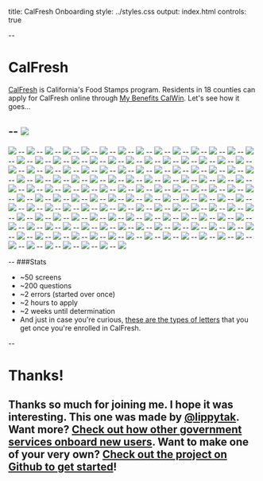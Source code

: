 title: CalFresh Onboarding
style: ../styles.css
output: index.html
controls: true

--
# CalFresh
[CalFresh](http://www.calfresh.ca.gov/) is California's Food Stamps program. Residents in 18 counties can apply for CalFresh online through [My Benefits CalWin](https://www.mybenefitscalwin.org/). Let's see how it goes...

--
<img src="pictures/3-calwin-home.jpeg" class="bleed">
--
<img src="pictures/3.1-calwin-home.jpg" class="bleed">
--
<img src="pictures/3.2-calwin-home.jpg" class="bleed">
--
<img src="pictures/3.3-calwin-home.jpg" class="bleed">
--
<img src="pictures/3.4-calwin-home.jpg" class="bleed">
--
<img src="pictures/3.5-calwin-home.jpg" class="bleed">
--
<img src="pictures/3.6-calwin-home.jpg" class="bleed">
--
<img src="pictures/3.7-calwin-home.jpg" class="bleed">
--
<img src="pictures/3.8-calwin-home.jpg" class="bleed">
--
<img src="pictures/3.9-calwin-home.jpg" class="bleed">
--
<img src="pictures/3.10-calwin-home.jpg" class="bleed">
--
<img src="pictures/4-county.jpeg" class="bleed">
--
<img src="pictures/4.1-county.jpg" class="bleed">
--
<img src="pictures/4.2-county.jpg" class="bleed">
--
<img src="pictures/4.3-county.jpg" class="bleed">
--
<img src="pictures/4.4-county.jpg" class="bleed">
--
<img src="pictures/4.5-county.jpg" class="bleed">
--
<img src="pictures/5-create-acct-contact-info.jpeg" class="bleed">
--
<img src="pictures/5.1-create-acct-contact-info.jpg" class="bleed">
--
<img src="pictures/5.2-create-acct-contact-info.jpg" class="bleed">
--
<img src="pictures/5_.1-create-acct-info.jpeg" class="bleed">
--
<img src="pictures/5_.1-create-acct-info.jpg" class="bleed">
--
<img src="pictures/5_.2-create-acct-info.jpg" class="bleed">
--
<img src="pictures/5_.3-create-acct-info.jpg" class="bleed">
--
<img src="pictures/5_.4-create-acct-info.jpg" class="bleed">
--
<img src="pictures/5_.5-create-acct-info.jpg" class="bleed">
--
<img src="pictures/5_.6-create-acct-info.jpg" class="bleed">
--
<img src="pictures/5_.8-create-acct-info.jpg" class="bleed">
--
<img src="pictures/6-create-acct-confirm.jpeg" class="bleed">
--
<img src="pictures/6.1-create-acct-confirm.jpg" class="bleed">
--
<img src="pictures/7-create-acct-email-conf.jpeg" class="bleed">
--
<img src="pictures/7.1-create-acct-email-conf.jpg" class="bleed">
--
<img src="pictures/7.2-create-acct-email-conf.jpg" class="bleed">
--
<img src="pictures/7.3-create-acct-email-conf.jpg" class="bleed">
--
<img src="pictures/8-sign-in-username.jpeg" class="bleed">
--
<img src="pictures/8.1-sign-in-username.jpg" class="bleed">
--
<img src="pictures/9.1-sign-in-pass.jpg" class="bleed">
--
<img src="pictures/10.1-congrats.jpg" class="bleed">
--
<img src="pictures/10.2-congrats.jpg" class="bleed">
--
<img src="pictures/10.3-congrats.jpg" class="bleed">
--
<img src="pictures/10.4-congrats.jpg" class="bleed">
--
<img src="pictures/11-apply.jpeg" class="bleed">
--
<img src="pictures/11.1-apply.jpg" class="bleed">
--
<img src="pictures/11.2-apply.jpg" class="bleed">
--
<img src="pictures/11.3-apply.jpg" class="bleed">
--
<img src="pictures/11.4-apply.jpg" class="bleed">
--
<img src="pictures/11.5-apply.jpg" class="bleed">
--
<img src="pictures/11.6-apply.jpg" class="bleed">
--
<img src="pictures/12-fine-print.jpeg" class="bleed">
--
<img src="pictures/12.1-fine-print.jpg" class="bleed">
--
<img src="pictures/12.2-fine-print.jpg" class="bleed">
--
<img src="pictures/12.3-fine-print.jpg" class="bleed">
--
<img src="pictures/12.4-fine-print.jpg" class="bleed">
--
<img src="pictures/12.5-fine-print.jpg" class="bleed">
--
<img src="pictures/12.6-fine-print.jpg" class="bleed">
--
<img src="pictures/12.7-fine-print.jpg" class="bleed">
--
<img src="pictures/12.8-fine-print.jpg" class="bleed">
--
<img src="pictures/13-select-program.jpeg" class="bleed">
--
<img src="pictures/13.1-select-program.jpg" class="bleed">
--
<img src="pictures/13.2-select-program.jpg" class="bleed">
--
<img src="pictures/13.3-select-program.jpg" class="bleed">
--
<img src="pictures/13.4-select-program.jpg" class="bleed">
--
<img src="pictures/13.5-select-program.jpg" class="bleed">
--
<img src="pictures/13.6-select-program.jpg" class="bleed">
--
<img src="pictures/13.7-select-program.jpg" class="bleed">
--
<img src="pictures/13.8-select-program.jpg" class="bleed">
--
<img src="pictures/13.9-select-program.jpg" class="bleed">
--
<img src="pictures/14-info.jpeg" class="bleed">
--
<img src="pictures/14.1-info.jpg" class="bleed">
--
<img src="pictures/14.2-info.jpg" class="bleed">
--
<img src="pictures/14.3-info.jpg" class="bleed">
--
<img src="pictures/14.4-info.jpg" class="bleed">
--
<img src="pictures/14.5-info.jpg" class="bleed">
--
<img src="pictures/14.6-info.jpg" class="bleed">
--
<img src="pictures/14.7-info.jpg" class="bleed">
--
<img src="pictures/15-your-info.jpeg" class="bleed">
--
<img src="pictures/15.1-your-info.jpg" class="bleed">
--
<img src="pictures/15.2-your-info.jpg" class="bleed">
--
<img src="pictures/15.3-your-info.jpg" class="bleed">
--
<img src="pictures/15.4-your-info.jpg" class="bleed">
--
<img src="pictures/15.5-your-info.jpg" class="bleed">
--
<img src="pictures/15.6-your-info.jpg" class="bleed">
--
<img src="pictures/16-submit_1.jpeg" class="bleed">
--
<img src="pictures/16.1-submit_1.jpg" class="bleed">
--
<img src="pictures/16.2-submit_1.jpg" class="bleed">
--
<img src="pictures/16.3-submit_1.jpg" class="bleed">
--
<img src="pictures/17-race.jpeg" class="bleed">
--
<img src="pictures/17.1-race.jpg" class="bleed">
--
<img src="pictures/17.2-race.jpg" class="bleed">
--
<img src="pictures/17.3-race.jpg" class="bleed">
--
<img src="pictures/18-gender_ssn.jpeg" class="bleed">
--
<img src="pictures/18.1-gender_ssn.jpg" class="bleed">
--
<img src="pictures/18.2-gender_ssn.jpg" class="bleed">
--
<img src="pictures/19-prior-aid.jpeg" class="bleed">
--
<img src="pictures/19.1-prior-aid.jpg" class="bleed">
--
<img src="pictures/20-your-home.jpeg" class="bleed">
--
<img src="pictures/21-people-confirm.jpeg" class="bleed">
--
<img src="pictures/22-submit_2.jpeg" class="bleed">
--
<img src="pictures/22.1-submit_2.jpg" class="bleed">
--
<img src="pictures/23-citizenship.jpeg" class="bleed">
--
<img src="pictures/23.1-citizenship.jpg" class="bleed">
--
<img src="pictures/23.2-citizenship.jpg" class="bleed">
--
<img src="pictures/24-disability.jpeg" class="bleed">
--
<img src="pictures/25-other-services.jpeg" class="bleed">
--
<img src="pictures/26-felon.jpeg" class="bleed">
--
<img src="pictures/26.1-felon.jpg" class="bleed">
--
<img src="pictures/26.2-felon.jpg" class="bleed">
--
<img src="pictures/26.3-felon.jpg" class="bleed">
--
<img src="pictures/27-facilities.jpeg" class="bleed">
--
<img src="pictures/28-prior-aid_military.jpeg" class="bleed">
--
<img src="pictures/29-people-summary.jpeg" class="bleed">
--
<img src="pictures/30-income-sources.jpeg" class="bleed">
--
<img src="pictures/31-quit.jpeg" class="bleed">
--
<img src="pictures/32-other-income.jpeg" class="bleed">
--
<img src="pictures/33-income-summary.jpeg" class="bleed">
--
<img src="pictures/33.1-income-summary.jpg" class="bleed">
--
<img src="pictures/33.2-income-summary.jpg" class="bleed">
--
<img src="pictures/34-resources.jpeg" class="bleed">
--
<img src="pictures/35-resources-accounts.jpeg" class="bleed">
--
<img src="pictures/36-resources-other.jpeg" class="bleed">
--
<img src="pictures/37-resources-property.jpeg" class="bleed">
--
<img src="pictures/38-resource-summary.jpeg" class="bleed">
--
<img src="pictures/39-expenses.jpeg" class="bleed">
--
<img src="pictures/40-expenses-housing-bills.jpeg" class="bleed">
--
<img src="pictures/41-expenses-child-support.jpeg" class="bleed">
--
<img src="pictures/42-expenses-summary.jpeg" class="bleed">
--
<img src="pictures/43-authorized-rep.jpeg" class="bleed">
--
<img src="pictures/44-certification.jpeg" class="bleed">
--
<img src="pictures/45-signature.jpeg" class="bleed">
--
<img src="pictures/46-docs-info.jpeg" class="bleed">
--
<img src="pictures/47-docs-details.jpeg" class="bleed">
--
<img src="pictures/47.1-docs-details.jpg" class="bleed">
--
<img src="pictures/47.2-docs-details.jpg" class="bleed">
--
<img src="pictures/47.3-docs-details.jpg" class="bleed">
--
<img src="pictures/49-docs-submit.jpeg" class="bleed">
--
<img src="pictures/50-interview-preference.jpeg" class="bleed">
--
<img src="pictures/51-vote.jpeg" class="bleed">
--
<img src="pictures/51.1-vote.jpg" class="bleed">
--
<img src="pictures/51.2-vote.jpg" class="bleed">
--
<img src="pictures/51.3-vote.jpg" class="bleed">
--
<img src="pictures/52-confirmation.jpeg" class="bleed">
--
<img src="pictures/52.1-confirmation.jpg" class="bleed">
--
<img src="pictures/52.2-confirmation.jpg" class="bleed">

--
###Stats
- ~50 screens
- ~200 questions
- ~2 errors (started over once)
- ~2 hours to apply
- ~2 weeks until determination
- And just in case you're curious, [these are the types of letters](http://lippytak.github.io/calfresh/) that you get once you're enrolled in CalFresh.

--
# Thanks!
Thanks so much for joining me. I hope it was interesting. This one was made by [@lippytak](http://www.twitter.com/lippytak). Want more? [Check out how other government services onboard new users](http://lippytak.github.io/citizen-onboard). Want to make one of your very own? [Check out the project on Github to get started](https://github.com/lippytak/citizen-onboard)!
--